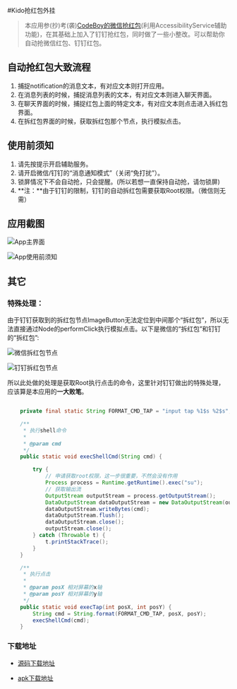 #Kido抢红包外挂

> 本应用参(抄)考(袭)[CodeBoy的微信抢红包](https://github.com/lendylongli/qianghongbao)(利用AccessibilityService辅助功能)，在其基础上加入了钉钉抢红包，同时做了一些小整改。可以帮助你自动抢微信红包、钉钉红包。

## 自动抢红包大致流程

 1. 捕捉notification的消息文本，有对应文本则打开应用。
 2. 在消息列表的时候，捕捉消息列表的文本，有对应文本则进入聊天界面。
 3. 在聊天界面的时候，捕捉红包上面的特定文本，有对应文本则点击进入拆红包界面。
 4. 在拆红包界面的时候，获取拆红包那个节点，执行模拟点击。

## 使用前须知

 1. 请先按提示开启辅助服务。
 2. 请开启微信/钉钉的“消息通知模式”（关闭“免打扰”）。
 3. 锁屏情况下不会自动抢，只会提醒。(所以若想一直保持自动抢，请勿锁屏)
 4. **注：**由于钉钉的限制，钉钉的自动拆红包需要获取Root权限。（微信则无需）

## 应用截图

![App主界面](app_main.png)

![App使用前须知](app_mustknow.png)

## 其它
### 特殊处理：

由于钉钉获取到的拆红包节点ImageButton无法定位到中间那个“拆红包”，所以无法直接通过Node的performClick执行模拟点击。以下是微信的“拆红包”和钉钉的“拆红包”:

![微信拆红包节点](chai_wechat.png)

![钉钉拆红包节点](chai_dingtalk.png)



所以此处做的处理是获取Root执行点击的命令，这里针对钉钉做出的特殊处理，应该算是本应用的**一大败笔**。

```java

    private final static String FORMAT_CMD_TAP = "input tap %1$s %2$s";

    /**
     * 执行shell命令
     *
     * @param cmd
     */
    public static void execShellCmd(String cmd) {

        try {
            // 申请获取root权限，这一步很重要，不然会没有作用
            Process process = Runtime.getRuntime().exec("su");
            // 获取输出流
            OutputStream outputStream = process.getOutputStream();
            DataOutputStream dataOutputStream = new DataOutputStream(outputStream);
            dataOutputStream.writeBytes(cmd);
            dataOutputStream.flush();
            dataOutputStream.close();
            outputStream.close();
        } catch (Throwable t) {
            t.printStackTrace();
        }
    }

    /**
     * 执行点击
     *
     * @param posX 相对屏幕的x轴
     * @param posY 相对屏幕的y轴
     */
    public static void execTap(int posX, int posY) {
        String cmd = String.format(FORMAT_CMD_TAP, posX, posY);
        execShellCmd(cmd);
    }

```

### 下载地址

 - [源码下载地址](https://github.com/xuguobiao/KidoQHB)
 
 - [apk下载地址](https://www.pgyer.com/kido_qhb)

